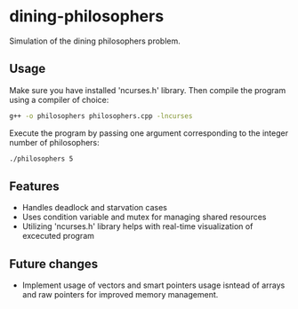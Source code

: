 # dining-philosophers
Simulation of the dining philosophers problem.
## Usage
Make sure you have installed 'ncurses.h' library. Then compile the program using a compiler of choice:
```bash
g++ -o philosophers philosophers.cpp -lncurses
```
Execute the program by passing one argument corresponding to the integer number of philosophers:
```bash
./philosophers 5
```
## Features
- Handles deadlock and starvation cases
- Uses condition variable and mutex for managing shared resources
- Utilizing 'ncurses.h' library helps with real-time visualization of excecuted program
## Future changes
- Implement usage of vectors and smart pointers usage isntead of arrays and raw pointers for improved memory management.

